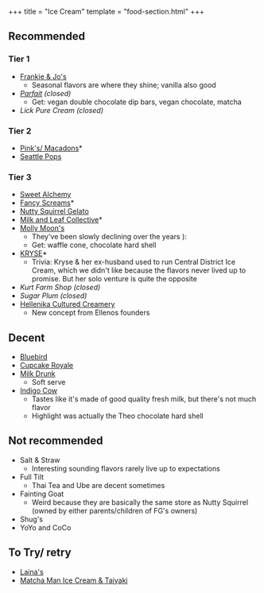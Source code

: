 +++
title = "Ice Cream"
template = "food-section.html"
+++

## Recommended
### Tier 1
- [Frankie & Jo's](https://frankieandjos.com/)
    - Seasonal flavors are where they shine; vanilla also good
- _[Parfait](https://www.parfait-icecream.com/) (closed)_
    - Get: vegan double chocolate dip bars, vegan chocolate, matcha
- _Lick Pure Cream (closed)_

### Tier 2
- [Pink's/ Macadons](https://macadons.com/products/ice-cream-pint)*
- [Seattle Pops](https://www.seattlepops.com/)

### Tier 3
- [Sweet Alchemy](https://sweetalchemyicecreamery.com/)
- [Fancy Screams](https://www.fancyscreams.com/)*
- [Nutty Squirrel Gelato](https://nuttysquirrel.com/)
- [Milk and Leaf Collective](https://milkandleaf.love/)*
- [Molly Moon's](https://www.mollymoon.com/)
    - They've been slowly declining over the years ):
    - Get: waffle cone, chocolate hard shell
- [KRYSE](https://kryse.squarespace.com/)*
    - Trivia: Kryse & her ex-husband used to run Central District Ice Cream, which we didn't like because the flavors never lived up to promise. But her solo venture is quite the opposite
- _Kurt Farm Shop (closed)_
- _Sugar Plum (closed)_
- [Hellenika Cultured Creamery](https://www.hellenika.us/)
    - New concept from Ellenos founders

## Decent
- [Bluebird](https://bluebirdicecream.square.site/)
- [Cupcake Royale](https://www.cupcakeroyale.com/)
- [Milk Drunk](https://www.themilkdrunk.com/)
    - Soft serve
- [Indigo Cow](https://www.instagram.com/indigo_cow/)
    - Tastes like it's made of good quality fresh milk, but there's not much flavor
    - Highlight was actually the Theo chocolate hard shell

## Not recommended
- Salt & Straw
    - Interesting sounding flavors rarely live up to expectations
- Full Tilt
    - Thai Tea and Ube are decent sometimes
- Fainting Goat
    - Weird because they are basically the same store as Nutty Squirrel (owned by either parents/children of FG's owners)
- Shug's
- YoYo and CoCo

## To Try/ retry
- [Laina's](https://lainasicecream.com/)
- [Matcha Man Ice Cream & Taiyaki](https://www.instagram.com/matchamansea/?hl=en)
